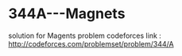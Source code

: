# 344A---Magnets
solution for Magents problem codeforces  link : http://codeforces.com/problemset/problem/344/A

